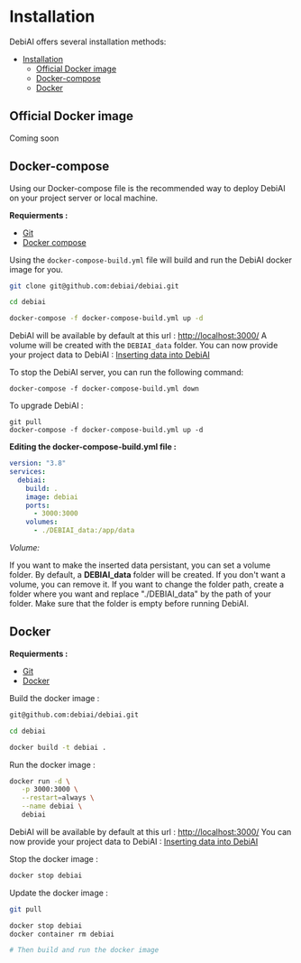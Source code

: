 # Installation

DebiAI offers several installation methods:
- [Installation](#installation)
  - [Official Docker image](#official-docker-image)
  - [Docker-compose](#docker-compose)
  - [Docker](#docker)


## Official Docker image

Coming soon
<!-- TODO -->

## Docker-compose

Using our Docker-compose file is the recommended way to deploy DebiAI on your project server or local machine.

**Requierments :**
- [Git](https://git-scm.com/book/fr/v2/D%C3%A9marrage-rapide-Installation-de-Git)
- [Docker compose](https://github.com/docker/compose)

Using the `docker-compose-build.yml` file will build and run the DebiAI docker image for you.

```bash
git clone git@github.com:debiai/debiai.git

cd debiai

docker-compose -f docker-compose-build.yml up -d
```

DebiAI will be available by default at this url : [http://localhost:3000/](http://localhost:3000/)
A volume will be created with the `DEBIAI_data` folder.
You can now provide your project data to DebiAI : [Inserting data into DebiAI](../dataInsertion/README.md)

To stop the DebiAI server, you can run the following command:
```
docker-compose -f docker-compose-build.yml down
```

To upgrade DebiAI :
```
git pull
docker-compose -f docker-compose-build.yml up -d
```
**Editing the docker-compose-build.yml file :**

```yml
version: "3.8"
services:
  debiai:
    build: .
    image: debiai
    ports:
      - 3000:3000
    volumes:
      - ./DEBIAI_data:/app/data
```

_Volume:_

If you want to make the inserted data persistant, you can set a volume folder. By default, a **DEBIAI_data** folder will be created. If you don't want a volume, you can remove it. If you want to change the folder path, create a folder where you want and replace "./DEBIAI_data" by the path of your folder. Make sure that the folder is empty before running DebiAI.

## Docker

**Requierments :**
- [Git](https://git-scm.com/book/fr/v2/D%C3%A9marrage-rapide-Installation-de-Git)
- [Docker](https://docs.docker.com/get-docker/)


Build the docker image :
```bash
git@github.com:debiai/debiai.git

cd debiai

docker build -t debiai .
```

Run the docker image :
```bash
docker run -d \
   -p 3000:3000 \
   --restart=always \
   --name debiai \
   debiai
```

DebiAI will be available by default at this url : [http://localhost:3000/](http://localhost:3000/)
You can now provide your project data to DebiAI : [Inserting data into DebiAI](../dataInsertion/README.md)


Stop the docker image :
```bash
docker stop debiai
```

Update the docker image :
```bash
git pull

docker stop debiai
docker container rm debiai

# Then build and run the docker image
```

